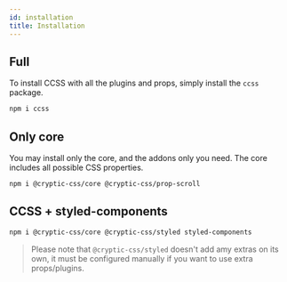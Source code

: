 ```yaml
---
id: installation
title: Installation
---
```


## Full

To install CCSS with all the plugins and props, simply install the `ccss` package.

```sh
npm i ccss
```

## Only core

You may install only the core, and the addons only you need. The core includes
all possible CSS properties.

```sh
npm i @cryptic-css/core @cryptic-css/prop-scroll
```

## CCSS + styled-components

```sh
npm i @cryptic-css/core @cryptic-css/styled styled-components
```

> Please note that `@cryptic-css/styled` doesn't add amy extras on its own, it must be configured
> manually if you want to use extra props/plugins.
